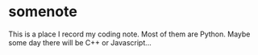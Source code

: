# somenote
This is a place I record my coding note. Most of them are Python. Maybe some day there will be C++ or Javascript...
